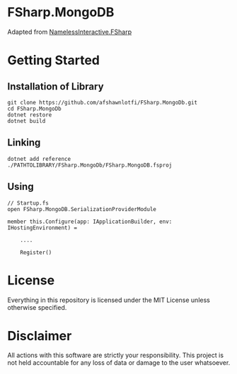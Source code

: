 FSharp.MongoDB
==========================

Adapted from [NamelessInteractive.FSharp](https://github.com/NamelessInteractive/NamelessInteractive.FSharp/tree/master/NamelessInteractive.FSharp.MongoDB)


# Getting Started

## Installation of Library
```
git clone https://github.com/afshawnlotfi/FSharp.MongoDb.git
cd FSharp.MongoDb
dotnet restore
dotnet build
```

## Linking

```
dotnet add reference ./PATHTOLIBRARY/FSharp.MongoDb/FSharp.MongoDB.fsproj
```

## Using

```
// Startup.fs
open FSharp.MongoDB.SerializationProviderModule

member this.Configure(app: IApplicationBuilder, env: IHostingEnvironment) =

    ....

    Register()

```

# License

Everything in this repository is licensed under the MIT License unless otherwise specified.


# Disclaimer

All actions with this software are strictly your responsibility. This project is not held accountable for any loss of data or damage to the user whatsoever.
